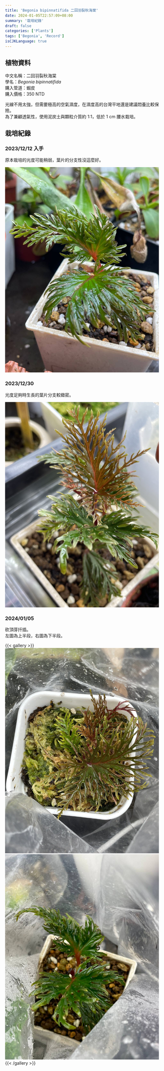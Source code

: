 ```yaml
---
title: 'Begonia bipinnatifida 二回羽裂秋海棠'
date: 2024-01-05T22:57:09+08:00
summary: '栽培紀錄'
draft: false
categories: ['Plants']
tags: ['Begonia', 'Record']
isCJKLanguage: true
---
```


## 植物資料

中文名稱：二回羽裂秋海棠  
學名：*Begonia bipinnatifida*  
購入管道：蝦皮  
購入價格：350 NTD  

光線不用太強，但需要極高的空氣濕度，在濕度高的台灣平地還是建議悶養比較保險。  
為了兼顧透氣性，使用泥炭土與顆粒介質約 1:1，低於 1 cm 腰水栽培。  

## 栽培紀錄

### 2023/12/12 入手

原本栽培的光度可能稍弱，葉片的分支性沒這麼好。  

![2023-12-12](./images/2023-12-12.jpg)

### 2023/12/30

光度足夠時生長的葉片分支較緻密。  

![2023-12-30](./images/2023-12-30.jpg)

### 2024/01/05

砍頂芽扦插。  
左圖為上半段，右圖為下半段。  

{{< gallery >}}
  <img src="./images/2024-01-05.jpg" class="grid-w50">
  <img src="./images/2024-01-07.jpg" class="grid-w50">
{{< /gallery >}}
